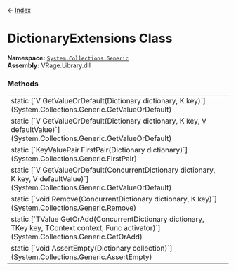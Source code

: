 ← [Index](index)
# DictionaryExtensions Class
**Namespace:** [`System.Collections.Generic`](System.Collections.Generic)  
**Assembly:** VRage.Library.dll  
### Methods
<table style="width: 100%">
<tr><td>static [`V GetValueOrDefault<K, V>(Dictionary<K, V> dictionary, K key)`](System.Collections.Generic.GetValueOrDefault)</td><td></td></tr>
<tr><td>static [`V GetValueOrDefault<K, V>(Dictionary<K, V> dictionary, K key, V defaultValue)`](System.Collections.Generic.GetValueOrDefault)</td><td></td></tr>
<tr><td>static [`KeyValuePair<K, V> FirstPair<K, V>(Dictionary<K, V> dictionary)`](System.Collections.Generic.FirstPair)</td><td></td></tr>
<tr><td>static [`V GetValueOrDefault<K, V>(ConcurrentDictionary<K, V> dictionary, K key, V defaultValue)`](System.Collections.Generic.GetValueOrDefault)</td><td></td></tr>
<tr><td>static [`void Remove<K, V>(ConcurrentDictionary<K, V> dictionary, K key)`](System.Collections.Generic.Remove)</td><td></td></tr>
<tr><td>static [`TValue GetOrAdd<TKey, TValue, TContext>(ConcurrentDictionary<TKey, TValue> dictionary, TKey key, TContext context, Func<TContext, TKey, TValue> activator)`](System.Collections.Generic.GetOrAdd)</td><td></td></tr>
<tr><td>static [`void AssertEmpty<K, V>(Dictionary<K, V> collection)`](System.Collections.Generic.AssertEmpty)</td><td></td></tr>
</table>
